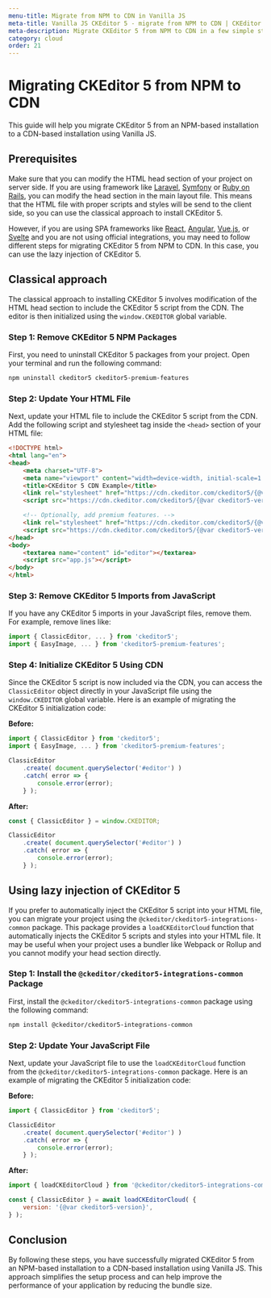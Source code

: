 ```yaml
---
menu-title: Migrate from NPM to CDN in Vanilla JS
meta-title: Vanilla JS CKEditor 5 - migrate from NPM to CDN | CKEditor 5 documentation
meta-description: Migrate CKEditor 5 from NPM to CDN in a few simple steps. Learn how to install CKEditor 5 in your project using the CDN.
category: cloud
order: 21
---
```


# Migrating CKEditor&nbsp;5 from NPM to CDN

This guide will help you migrate CKEditor 5 from an NPM-based installation to a CDN-based installation using Vanilla JS.

## Prerequisites

Make sure that you can modify the HTML head section of your project on server side. If you are using framework like [Laravel](https://laravel.com/), [Symfony](https://symfony.com/) or [Ruby on Rails](https://rubyonrails.org/), you can modify the head section in the main layout file. This means that the HTML file with proper scripts and styles will be send to the client side, so you can use the classical approach to install CKEditor&nbsp;5.

However, if you are using SPA frameworks like [React](https://reactjs.org/), [Angular](https://angular.io/), [Vue.js](https://vuejs.org/), or [Svelte](https://svelte.dev/) and you are not using official integrations, you may need to follow different steps for migrating CKEditor 5 from NPM to CDN. In this case, you can use the lazy injection of CKEditor&nbsp;5.

## Classical approach

The classical approach to installing CKEditor 5 involves modification of the HTML head section to include the CKEditor 5 script from the CDN. The editor is then initialized using the `window.CKEDITOR` global variable.

### Step 1: Remove CKEditor&nbsp;5 NPM Packages

First, you need to uninstall CKEditor 5 packages from your project. Open your terminal and run the following command:

```bash
npm uninstall ckeditor5 ckeditor5-premium-features
```

### Step 2: Update Your HTML File

Next, update your HTML file to include the CKEditor 5 script from the CDN. Add the following script and stylesheet tag inside the `<head>` section of your HTML file:

```html
<!DOCTYPE html>
<html lang="en">
<head>
    <meta charset="UTF-8">
    <meta name="viewport" content="width=device-width, initial-scale=1.0">
    <title>CKEditor 5 CDN Example</title>
	<link rel="stylesheet" href="https://cdn.ckeditor.com/ckeditor5/{@var ckeditor5-version}/ckeditor5.css">
    <script src="https://cdn.ckeditor.com/ckeditor5/{@var ckeditor5-version}/ckeditor5.js"></script>

	<!-- Optionally, add premium features. -->
	<link rel="stylesheet" href="https://cdn.ckeditor.com/ckeditor5/{@var ckeditor5-version}/ckeditor5-premium-features.css">
	<script src="https://cdn.ckeditor.com/ckeditor5/{@var ckeditor5-version}/ckeditor5-premium-features.js"></script>
</head>
<body>
    <textarea name="content" id="editor"></textarea>
    <script src="app.js"></script>
</body>
</html>
```

### Step 3: Remove CKEditor&nbsp;5 Imports from JavaScript

If you have any CKEditor 5 imports in your JavaScript files, remove them. For example, remove lines like:

```javascript
import { ClassicEditor, ... } from 'ckeditor5';
import { EasyImage, ... } from 'ckeditor5-premium-features';
```

### Step 4: Initialize CKEditor&nbsp;5 Using CDN

Since the CKEditor 5 script is now included via the CDN, you can access the `ClassicEditor` object directly in your JavaScript file using the `window.CKEDITOR` global variable. Here is an example of migrating the CKEditor 5 initialization code:

**Before:**

```javascript
import { ClassicEditor } from 'ckeditor5';
import { EasyImage, ... } from 'ckeditor5-premium-features';

ClassicEditor
	.create( document.querySelector('#editor') )
	.catch( error => {
		console.error(error);
	} );
```

**After:**

```javascript
const { ClassicEditor } = window.CKEDITOR;

ClassicEditor
	.create( document.querySelector('#editor') )
	.catch( error => {
		console.error(error);
	} );
```

## Using lazy injection of CKEditor&nbsp;5

If you prefer to automatically inject the CKEditor 5 script into your HTML file, you can migrate your project using the `@ckeditor/ckeditor5-integrations-common` package. This package provides a `loadCKEditorCloud` function that automatically injects the CKEditor 5 scripts and styles into your HTML file. It may be useful when your project uses a bundler like Webpack or Rollup and you cannot modify your head section directly.

### Step 1: Install the `@ckeditor/ckeditor5-integrations-common` Package

First, install the `@ckeditor/ckeditor5-integrations-common` package using the following command:

```bash
npm install @ckeditor/ckeditor5-integrations-common
```

### Step 2: Update Your JavaScript File

Next, update your JavaScript file to use the `loadCKEditorCloud` function from the `@ckeditor/ckeditor5-integrations-common` package. Here is an example of migrating the CKEditor 5 initialization code:

**Before:**

```javascript
import { ClassicEditor } from 'ckeditor5';

ClassicEditor
	.create( document.querySelector('#editor') )
	.catch( error => {
		console.error(error);
	} );
```

**After:**

```javascript
import { loadCKEditorCloud } from '@ckeditor/ckeditor5-integrations-common';

const { ClassicEditor } = await loadCKEditorCloud( {
	version: '{@var ckeditor5-version}',
} );
```

## Conclusion

By following these steps, you have successfully migrated CKEditor 5 from an NPM-based installation to a CDN-based installation using Vanilla JS. This approach simplifies the setup process and can help improve the performance of your application by reducing the bundle size.
